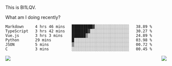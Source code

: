 This is BI1LQV.

What am I doing recently?

<!--START_SECTION:waka-->

```text
Markdown     4 hrs 46 mins   █████████▓░░░░░░░░░░░░░░░   38.89 %
TypeScript   3 hrs 42 mins   ███████▓░░░░░░░░░░░░░░░░░   30.27 %
Vue.js       3 hrs 3 mins    ██████▒░░░░░░░░░░░░░░░░░░   24.89 %
Python       29 mins         █░░░░░░░░░░░░░░░░░░░░░░░░   03.98 %
JSON         5 mins          ▒░░░░░░░░░░░░░░░░░░░░░░░░   00.72 %
C            3 mins          ░░░░░░░░░░░░░░░░░░░░░░░░░   00.45 %
```

<!--END_SECTION:waka-->
<img align="right" src="https://github-readme-stats.vercel.app/api?username=bi1lqv&show_icons=true&count_private=true">

<img src="https://metrics.lecoq.io/bi1lqv?template=classic&base.activity=0&base.community=0&base.repositories=0&base.metadata=0&isocalendar=1&base=header%2C%20activity%2C%20community%2C%20repositories%2C%20metadata&base.indepth=false&base.hireable=false&isocalendar=false&isocalendar.duration=full-year&config.timezone=Asia%2FShanghai">
